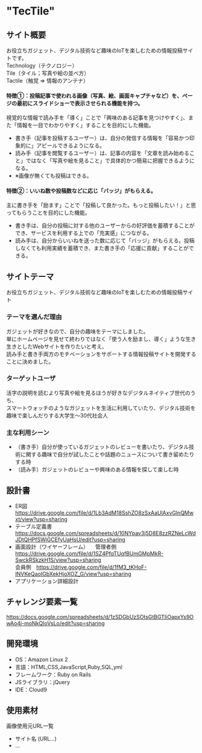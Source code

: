 # "TecTile"

## サイト概要
お役立ちガジェット、デジタル技術など趣味のIoTを楽しむための情報投稿サイトです。<br>
 Technology（テクノロジー）<br>
 Tile（タイル；写真や絵の並べ方）<br>
 Tactile（触覚 => 情報のアンテナ）
#### 特徴①：投稿記事で使われる画像（写真、絵、画面キャプチャなど）を、ページの最初にスライドショーで表示させられる機能を持つ。
視覚的な情報で読み手を「導く」ことで「興味のある記事を見つけやすく」、また「情報を一目でわかりやすく」することを目的にした機能。<br>
- 書き手（記事を投稿するユーザー）は、自分の発信する情報を「容易かつ印象的に」アピールできるようになる。
- 読み手（記事を閲覧するユーザー）は、記事の内容を「文章を読み始めること」ではなく「写真や絵を見ること」で具体的かつ簡易に把握できるようになる。
- ※画像が無くても投稿はできる。
#### 特徴②：いいね数や投稿数などに応じ「バッジ」がもらえる。
主に書き手を「励ます」ことで「投稿して良かった。もっと投稿したい！」と思ってもらうことを目的にした機能。<br>
- 書き手は、自分の投稿に対する他のユーザーからの好評価を蓄積することができ、サービスを利用する上での「充実感」につながる。<br>
- 読み手は、自分からいいねを送った数に応じて「バッジ」がもらえる。投稿しなくても利用実績を蓄積でき、また書き手の「応援に貢献」することができる。

## サイトテーマ
お役立ちガジェット、デジタル技術など趣味のIoTを楽しむための情報投稿サイト

### テーマを選んだ理由
ガジェットが好きなので、自分の趣味をテーマにしました。<br>
単にホームページを見せて終わりではなく「使う人を励まし、導く」ような生き生きとしたWebサイトを作りたいと考え、<br>
読み手と書き手両方のモチベーションをサポートする情報投稿サイトを開発することに決めました。

### ターゲットユーザ
活字の説明を読むより写真や絵を見るほうが好きなデジタルネイティブ世代のうち、<br>
スマートウォッチのようなガジェットを生活に利用していたり、デジタル技術を趣味で楽しんだりする大学生～30代社会人<br>

### 主な利用シーン
- （書き手）自分が使っているガジェットのレビューを書いたり、デジタル技術に関する趣味で自分が試したことや話題のニュースについて書き留めたりする時
- （読み手）ガジェットのレビューや興味のある情報を探して楽しむ時

## 設計書
- ER図 https://drive.google.com/file/d/1Lb3AdM18SshZO8zSxAaUlAxvGlnQMwxt/view?usp=sharing
- テーブル定義書 https://docs.google.com/spreadsheets/d/10NYpav3j5D8E8zzRZNeLcWdJDtQHPfSWiGCEfyUaHsU/edit?usp=sharing
- 画面設計（ワイヤーフレーム）
　管理者側　https://drive.google.com/file/d/1SZ4PfqTUqfBUmGMpMkR-SwckRSkzkH1S/view?usp=sharing<br>
  会員側　https://drive.google.com/file/d/1fM3_tKHoF-INVKeQaoIGbXekHjoXOZ_G/view?usp=sharing
- アプリケーション詳細設計

## チャレンジ要素一覧
https://docs.google.com/spreadsheets/d/1zSDGbUzSOtsGtBGTIiOapxYs9OwAo4j-moNkQIoVsLo/edit?usp=sharing

## 開発環境
- OS：Amazon Linux 2
- 言語：HTML,CSS,JavaScript,Ruby,SQL,yml
- フレームワーク：Ruby on Rails
- JSライブラリ：jQuery
- IDE：Cloud9

## 使用素材
画像使用元URL一覧
 - サイト名 (URL...)
 - ...


